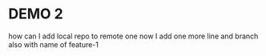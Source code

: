 # DEMO 2

how can I add local repo to remote one
now I add one more line and branch also with name of feature-1
